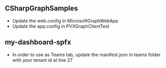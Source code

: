 ## CSharpGraphSamples

- Update the web.config in MicrosoftGraphWebApp
- Update the app.config in PVXGraphClientTest

## my-dashboard-spfx

- In order to use as Teams tab, update the manifest.json in teams folder with your tenant id at line 27
